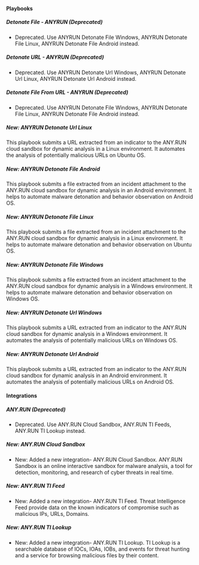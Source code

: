 
#### Playbooks

##### Detonate File - ANYRUN (Deprecated)

- Deprecated. Use ANYRUN Detonate File Windows, ANYRUN Detonate File Linux, ANYRUN Detonate File Android instead.

##### Detonate URL - ANYRUN (Deprecated)

- Deprecated. Use ANYRUN Detonate Url Windows, ANYRUN Detonate Url Linux, ANYRUN Detonate Url Android instead.

##### Detonate File From URL - ANYRUN (Deprecated)

- Deprecated. Use ANYRUN Detonate File Windows, ANYRUN Detonate File Linux, ANYRUN Detonate File Android instead.

##### New: ANYRUN Detonate Url Linux

This playbook submits a URL extracted from an indicator to the ANY.RUN cloud sandbox for dynamic analysis in a Linux environment. It automates the analysis of potentially malicious URLs on Ubuntu OS.

##### New: ANYRUN Detonate File Android

This playbook submits a file extracted from an incident attachment to the ANY.RUN cloud sandbox for dynamic analysis in an Android environment. It helps to automate malware detonation and behavior observation on Android OS.

##### New: ANYRUN Detonate File Linux

This playbook submits a file extracted from an incident attachment to the ANY.RUN cloud sandbox for dynamic analysis in a Linux environment. It helps to automate malware detonation and behavior observation on Ubuntu OS.

##### New: ANYRUN Detonate File Windows

This playbook submits a file extracted from an incident attachment to the ANY.RUN cloud sandbox for dynamic analysis in a Windows environment. It helps to automate malware detonation and behavior observation on Windows OS.

##### New: ANYRUN Detonate Url Windows

This playbook submits a URL extracted from an indicator to the ANY.RUN cloud sandbox for dynamic analysis in a Windows environment. It automates the analysis of potentially malicious URLs on Windows OS.

##### New: ANYRUN Detonate Url Android

This playbook submits a URL extracted from an indicator to the ANY.RUN cloud sandbox for dynamic analysis in an Android environment. It automates the analysis of potentially malicious URLs on Android OS.


#### Integrations

##### ANY.RUN (Deprecated)

- Deprecated. Use ANY.RUN Cloud Sandbox, ANY.RUN TI Feeds, ANY.RUN TI Lookup instead.

##### New: ANY.RUN Cloud Sandbox

- New: Added a new integration- ANY.RUN Cloud Sandbox. ANY.RUN Sandbox is an online interactive sandbox for malware analysis, a tool for detection, monitoring, and research of cyber threats in real time.


##### New: ANY.RUN TI Feed

- New: Added a new integration- ANY.RUN TI Feed. Threat Intelligence Feed provide data on the known indicators of compromise such as malicious IPs, URLs, Domains.


##### New: ANY.RUN TI Lookup

- New: Added a new integration- ANY.RUN TI Lookup. TI Lookup is a searchable database of IOCs, IOAs, IOBs, and events for threat hunting and a service for browsing malicious files by their content.
